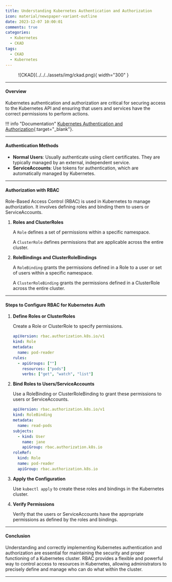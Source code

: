 ```yaml
---
title: Understanding Kubernetes Authentication and Authorization
icon: material/newspaper-variant-outline
date: 2023-12-07 10:00:01
comments: true
categories:
  - Kubernetes
  - CKAD
tags:
  - CKAD
  - Kubernetes
---
```


<!-- markdownlint-disable MD033 -->
<figure markdown="span">
  ![CKAD](../../../assets/img/ckad.png){ width="300" }
</figure>

---

#### Overview

Kubernetes authentication and authorization are critical for securing access to the Kubernetes API and ensuring that users and services have the correct permissions to perform actions.

!!! info "Documentation"
    [Kubernetes Authentication and Authorization](https://kubernetes.io/docs/reference/access-authn-authz/){:target="_blank"}.

---

#### Authentication Methods

- **Normal Users**: Usually authenticate using client certificates. They are typically managed by an external, independent service.
- **ServiceAccounts**: Use tokens for authentication, which are automatically managed by Kubernetes.

---

#### Authorization with RBAC

Role-Based Access Control (RBAC) is used in Kubernetes to manage authorization. It involves defining roles and binding them to users or ServiceAccounts.

1. **Roles and ClusterRoles**

    A `Role` defines a set of permissions within a specific namespace.

    A `ClusterRole` defines permissions that are applicable across the entire cluster.

2. **RoleBindings and ClusterRoleBindings**

    A `RoleBinding` grants the permissions defined in a Role to a user or set of users within a specific namespace.

    A `ClusterRoleBinding` grants the permissions defined in a ClusterRole across the entire cluster.

---

#### Steps to Configure RBAC for Kubernetes Auth

1. **Define Roles or ClusterRoles**

    Create a Role or ClusterRole to specify permissions.

    ```yaml title="Example for a Role"
    apiVersion: rbac.authorization.k8s.io/v1
    kind: Role
    metadata:
      name: pod-reader
    rules:
      - apiGroups: [""]
        resources: ["pods"]
        verbs: ["get", "watch", "list"]
    ```

2. **Bind Roles to Users/ServiceAccounts**

      Use a RoleBinding or ClusterRoleBinding to grant these permissions to users or ServiceAccounts.

      ```yaml title="Example for a RoleBinding"
      apiVersion: rbac.authorization.k8s.io/v1
      kind: RoleBinding
      metadata:
        name: read-pods
      subjects:
        - kind: User
          name: jane
          apiGroup: rbac.authorization.k8s.io
      roleRef:
        kind: Role
        name: pod-reader
        apiGroup: rbac.authorization.k8s.io
      ```

3. **Apply the Configuration**

    Use `kubectl apply` to create these roles and bindings in the Kubernetes cluster.

4. **Verify Permissions**

    Verify that the users or ServiceAccounts have the appropriate permissions as defined by the roles and bindings.

---

#### Conclusion

Understanding and correctly implementing Kubernetes authentication and authorization are essential for maintaining the security and proper functioning of a Kubernetes cluster. RBAC provides a flexible and powerful way to control access to resources in Kubernetes, allowing administrators to precisely define and manage who can do what within the cluster.

---
